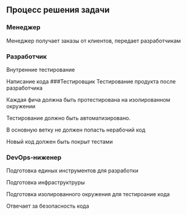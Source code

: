 ## Процесс решения задачи

### Менеджер
Менеджер получает заказы от клиентов, передает разработчикам
### Разработчик
Внутренние тестирование

Написание кода 
###Тестировщик
Тестирование продукта после разработчика

Каждая фича должна быть протестирована на изолированном окружении

Тестирование должно быть автоматизировано.

В основную ветку не должен попасть нерабочий код

Новый код должен быть покрыт тестами
### DevOps-ниженер
Подготовка единых инструментов для разработки

Подготовка инфраструктруры

Подготовка изолированного окружения для тестироание кода

Отвечает за безопасность кода



